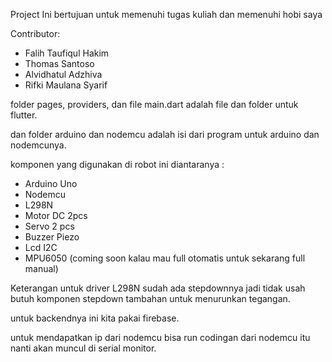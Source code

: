 Project Ini bertujuan untuk memenuhi tugas kuliah dan memenuhi hobi saya

Contributor:

- Falih Taufiqul Hakim
- Thomas Santoso
- Alvidhatul Adzhiva
- Rifki Maulana Syarif


folder pages, providers, dan file main.dart adalah file dan folder untuk flutter.

dan folder arduino dan nodemcu adalah isi dari program untuk arduino dan nodemcunya.

komponen yang digunakan di robot ini diantaranya :
- Arduino Uno
- Nodemcu
- L298N
- Motor DC 2pcs
- Servo 2 pcs
- Buzzer Piezo
- Lcd I2C
- MPU6050 (coming soon kalau mau full otomatis untuk sekarang full manual)

Keterangan untuk driver L298N sudah ada stepdownnya jadi tidak usah butuh komponen stepdown tambahan untuk menurunkan tegangan.

untuk backendnya ini kita pakai firebase.

untuk mendapatkan ip dari nodemcu bisa run codingan dari nodemcu itu nanti akan muncul di serial monitor.

